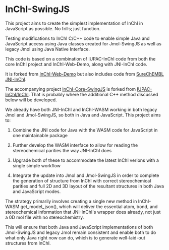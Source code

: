 # InChI-SwingJS

This project aims to create the simplest implementation of InChI in JavaScript as possible. No frills; just function.

Testing modifications to InChI C/C++ code to enable simple Java and JavaScript access using Java classes created for Jmol-SwingJS as well as legacy Jmol using Java Native Interface. 

This code is based on a combination of IUPAC-InChI code from both the core InChI project and InChI-Web-Demo, along with JNI-InChI code.

It is forked from [InChI-Web-Demo](https://github.com/IUPAC-InChI/InChI-Web-Demo) but also includes code from [SureChEMBL JNI-InChI](https://github.com/SureChEMBL/jni-inchi).

The accompanying project [InChI-Core-SwingJS](https://github.com/BobHanson/InChI-Core-SwingJS) is forked from [IUPAC-InChI/InChI](https://github.com/IUPAC-InChI/InChI). That is probably where the additional C++ method discussed below will be developed.

We already have both JNI-InChI and InChI-WASM working in both legacy Jmol and Jmol-SwingJS, so both in Java and JavaScript. This project aims to:

1) Combine the JNI code for Java with the WASM code for JavaScript in one maintainable package

2) Further develop the WASM interface to allow for reading the stereochemical parities the way JNI-InChI does

3) Upgrade both of these to accommodate the latest InChI verions with a single simple workflow

4) Integrate the update into Jmol and Jmol-SwingJS in order to complete the generation of structure from InChI with correct stereochemical parities and full 2D and 3D layout of the resultant structures in both Java and JavaScript modes. 

The strategy primarily involves creating a single new method in InChI-WASM get_model_json(), which will deliver the essential atom, bond, and stereochemical information that JNI-InChI's wrapper does already, not just a 0D mol file with no stereochemistry. 

This will ensure that both Java and JavaScript implementations of both Jmol-SwingJS and legacy Jmol remain consistent and enable both to do what only Java right now can do, which is to generate well-laid-out structures from InChI.  

    
